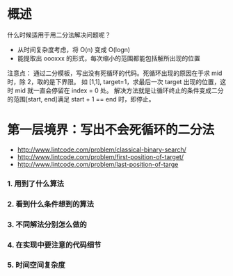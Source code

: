 # 概述
什么时候适用于用二分法解决问题呢？
* 从时间复杂度考虑，将 O(n) 变成 O(logn)
* 能提取出 oooxxx 的形式，每次缩小的范围都能包括解所出现的位置

注意点：
通过二分模板，写出没有死循环的代码。死循环出现的原因在于求 mid 时，除 2，取的是下界限。
如 [1,1], target=1，求最后一次 target 出现的位置，这时 mid 就一直会停留在 index = 0 处。
解决方法就是让循环终止的条件变成二分的范围[start, end]满足 start + 1 == end 时，即停止。

# 第一层境界：写出不会死循环的二分法
* http://www.lintcode.com/problem/classical-binary-search/
* http://www.lintcode.com/problem/first-position-of-target/
* http://www.lintcode.com/problem/last-position-of-targe
### 1. 用到了什么算法

### 2. 看到什么条件想到的算法

### 3. 不同解法分别怎么做的

### 4. 在实现中要注意的代码细节

### 5. 时间空间复杂度
